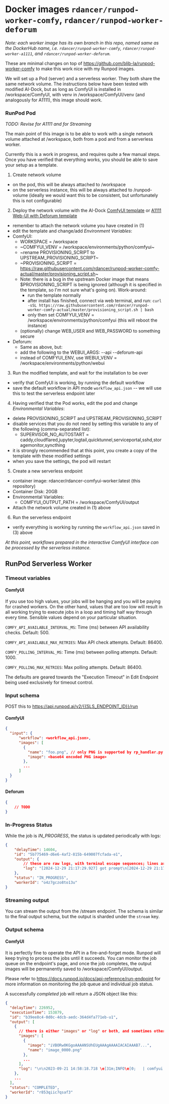 # Docker images `rdancer/runpod-worker-comfy`, `rdancer/runpod-worker-deforum`

*Note: each worker image has its own branch in this repo, named same as the DockerHub name, i.e. `rdancer/runpod-worker-comfy`, `rdancer/runpod-worker-a1111`, and `rdancer/runpod-worker-deforum`.*

These are minimal changes on top of https://github.com/blib-la/runpod-worker-comfy to make this work nice with my Runpod images.

We will set up a Pod (server) and a serverless worker. They both share the same network volume. The instructions below have been tested with modified AI-Dock, but as long as ComfyUI is installed in /workspace/ComfyUI, with venv in /workspace/ComfyUI/venv (and analogously for A1111), this image should work.

### RunPod Pod

*TODO: Revise for A1111 and for Streaming*

The main point of this image is to be able to work with a single network volume attached at /workspace, both from a pod and from a serverless worker.

Currently this is a work in progress, and requires quite a few manual steps. Once you have verified that everything works, you should be able to save your setup as a template.

1. Create network volume
  - on the pod, this will be always attached to /workspace
  - on the serverless instance, this will be always attached to /runpod-volume (ideally we would want this to be consistent, but unfortunately this is not configurable)
2. Deploy the network volume with the AI-Dock [ComfyUI template](https://www.runpod.io/console/explore/57we0zdwtt) or [A1111 Web-UI with Deforum template](https://www.runpod.io/console/explore/f1ohaqcrbo)
  - remember to attach the network volume you have created in (1)
  - edit the template and change/add *Environment Variables*:
  - ComfyUI:
    - WORKSPACE = /workspace
    - ~COMFYUI_VENV = /workspace/environments/python/comfyui~
    - ~rename PROVISIONING_SCRIPT to UPSTREAM_PROVISIONING_SCRIPT~
    - ~PROVISIONING_SCRIPT = https://raw.githubusercontent.com/rdancer/runpod-worker-comfy-actual/master/provisioning_script.sh~
    - Note: there is a bug in the upstream Docker image that means $PROVISIONING_SCRIPT is being ignored (although it is specified in the template, so I'm not sure what's going on). Work-around:
      - run the template normally
      - after install has finished, connect via web terminal, and run: `curl -sSL https://raw.githubusercontent.com/rdancer/runpod-worker-comfy-actual/master/provisioning_script.sh | bash`
      - only then set COMFYUI_VENV = /workspace/environments/python/comfyui (this will reboot the instance)
    - (optionally) change WEB_USER and WEB_PASSWORD to something secure
  - Deforum:
    - Same as above, but:
     - add the following to the WEBUI_ARGS: --api --deforum-api
      - instead of COMFYUI_ENV, use WEBUI_VENV = /workspace/environments/python/webui
3. Run the modified template, and wait for the installation to be over
  - verify that ComfyUI is working, by running the default workflow
  - save the default workflow in API mode `workflow_api.json` -- we will use this to test the serverless endpoint later
4. Having verified that the Pod works, edit the pod and change *Environmental Variables*:
  - delete PROVISIONING_SCRIPT and UPSTREAM_PROVISIONING_SCRIPT
  - disable services that you do not need by setting this variable to any of the following (comma-separated list):
    - SUPERVISOR_NO_AUTOSTART = caddy,cloudflared,jupyter,logtail,quicktunnel,serviceportal,sshd,storagemonitor,syncthing
  - it is strongly recommended that at this point, you create a copy of the template with these modified settings
  - when you save the settings, the pod will restart
5. Create a new serverless endpoint
  - container image: rdancer/rdancer-comfyui-worker:latest (this repository)
  - Container Disk: 20GB
  - Environmental Variables:
    - COMFYUI_OUTPUT_PATH = /workspace/ComfyUI/output
  - Attach the network volume created in (1) above
6. Run the serverless endpoint
  - verify everything is working by running the `workflow_api.json` saved in (3) above


_At this point, workflows prepared in the interactive ComfyUI interface can be processed by the serverless instance._

## RunPod Serverless Worker

### Timeout variables

#### ComfyUI

If you use too high values, your jobs will be hanging and you will be paying for crashed workers. On the other hand, values that are too low will result in all working trying to execute jobs in a loop and timing half way through every time. Sensible values depend on your particular situation.

`COMFY_API_AVAILABLE_INTERVAL_MS`: Time (ms) between API availability checks. Default: 500.

`COMFY_API_AVAILABLE_MAX_RETRIES`: Max API check attempts. Default: 86400.

`COMFY_POLLING_INTERVAL_MS`: Time (ms) between polling attempts. Default: 1000.

`COMFY_POLLING_MAX_RETRIES`: Max polling attempts. Default: 86400.


The defaults are geared towards the "Execution Timeout" in Edit Endpoint being used exclusively for timeout control.


### Input schema

POST this to https://api.runpod.ai/v2/{{SLS_ENDPOINT_ID}}/run

#### ComfyUI

```json
{
  "input": {
      "workflow": <workflow_api.json>,
      "images": [
        {
          "name": "foo.png", // only PNG is supported by rp_handler.py at the moment
          "image": <base64 encoded PNG image>
        },
        ...
      ]
  }
}
```

#### Deforum

```json
{
    // TODO
}
```


### In-Progress Status

While the job is *IN_PROGRESS*, the status is updated periodically with logs:

```json
{
    "delayTime": 14604,
    "id": "5b775469-d6e6-4af2-815b-649007fcfada-e1",
    "output": {
        // these are raw logs, with terminal escape sequences; lines are terminated with \n; note that progress bars often are overprinted using bare \r
        "log": "[2024-12-29 21:17:29.927] got prompt\n[2024-12-29 21:17:34.416] model weight dtype torch.float16, manual cast: None\n[2024-12-29 21:17:34.418] model_type EPS\n"
    },
    "status": "IN_PROGRESS",
    "workerId": "o4z7gczo8to13u"
}
```

### Streaming output

You can stream the output from the /stream endpoint. The schema is similar to the final output schema, but the output is sharded under the `stream` key.

### Output schema

#### ComfyUI

It is perfectly fine to operate the API in a fire-and-forget mode. Runpod will keep trying to process the jobs until it succeeds. You can monitor the job queue on the endpoint's page, and once the job completes, the output images will be permanently saved to /workspace/ComfyUI/output.

Please refer to https://docs.runpod.io/docs/api-reference/run-endpoint for more information on monitoring the job queue and individual job status.

A successfully *completed* job will return a JSON object like this:

```json
{
  "delayTime": 226952,
  "executionTime": 153879,
  "id": "b39ee8c4-0d0c-4dcb-aedc-364d4fa771eb-u1",
  "output": [
    {
      // there is either "images" or "log" or both, and sometimes other keys such as "error", "satatus", etc.
      "images": [
        {
          "image": "iVBORw0KGgoAAAANSUhEUgAAAgAAAAIACAIAAAB7...",
          "name": "image_0000.png"
        },
        ...
      ],
      "log": "\n\n2023-09-21 14:58:18.718 \e[31m;INFO\e[0;   | comfyui.server:handle_req..."
    },
    ...
  ],
  "status": "COMPLETED",
  "workerId": "r853qiic7qsaf3"
}
```